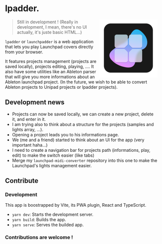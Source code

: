 # lpadder.

<img align="right" src="https://raw.githubusercontent.com/Vexcited/lpadder/main/public/icon-default.png" />

> Still in development ! (Really in development, I mean, there's no UI actually, it's juste basic HTML...)

`lpadder` or `launchpadder` is a web application that
lets you play Launchpad covers directly from your browser.

It features projects management (projects are saved locally),
projects editing, playing, ....
It also have some utilities like an Ableton parser
that will give you more informations about an Ableton
launchpad project. (In the future, we wish to be able to
convert Ableton projects to Unipad projects or lpadder projects).
## Development news

- Projects can now be saved locally, we can create a new project, delete it, and enter in it.
- I am trying also to think about a structure for the projects (samples and lights array, ...).
- Opening a project leads you to his informations page.
- We (me and a friend) started to think about an UI for the app (very important haha...) 
- I need to create a navigation bar for projects path (informations, play, edit) to make the switch easier (like tabs)
- Merge my `launchpad-midi-converter` repository into this one to make the Launchpad's lights management easier.
## Contribute

### Development

This app is boostrapped by Vite, its PWA plugin,
React and TypeScript.

- `yarn dev`: Starts the development server.
- `yarn build`: Builds the app.
- `yarn serve`: Serves the builded app.

### Contributions are welcome !
